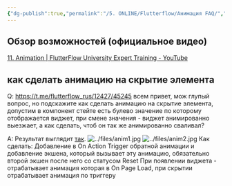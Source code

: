 ```yaml
---
{"dg-publish":true,"permalink":"/5. ONLINE/Flutterflow/Анимация FAQ/","created":"2024-11-08T09:31:33.283-03:00","updated":"2024-11-20T13:39:27.655-03:00"}
---
```



## Обзор возможностей (официальное видео)
[11. Animation | FlutterFlow University Expert Training - YouTube](https://www.youtube.com/watch?v=B0qz4JRYy7U)
## как сделать анимацию на скрытие элемента
Q: https://t.me/flutterflow_rus/12427/45245
всем привет, мож глупый вопрос, но подскажите как сделать анимацию на скрытие элемента, допустим в компонент стейте есть булево значение по которому отображается виджет, при смене значения - виджет анимированно выезжает, а как сделать, чтоб он так же анимированно сваливал?

A: Результат выглядит [так](https://t.me/flutterflow_chat/27022).
![../files/anim1.jpg](/img/user/5.%20ONLINE/files/anim1.jpg)
![../files/anim2.jpg](/img/user/5.%20ONLINE/files/anim2.jpg)
Как сделать:
Добавление в On Action Trigger обратной анимации и добавление экшена, который вызывает эту анимацию, обязательно второй экшен после него со статусом Reset
При появлении виджета - отрабатывает анимация которая в On Page Load, при скрытии отрабатывает анимация по триггеру